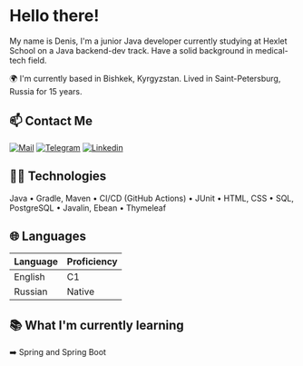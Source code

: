 # Hello there!

My name is Denis, I'm a junior Java developer currently studying at Hexlet School on a Java backend-dev track. Have a solid background in medical-tech field.

🌍 I'm currently based in Bishkek, Kyrgyzstan. Lived in Saint-Petersburg, Russia for 15 years.

## 📫 Contact Me
[![Mail](https://img.shields.io/badge/Gmail-D14836?style=for-the-badge&logo=gmail&logoColor=white)](mailto:den.bragin@gmail.com)
[![Telegram](https://img.shields.io/badge/Telegram-2CA5E0?style=for-the-badge&logo=telegram&logoColor=white)](http://t.me/evil_face)
[![Linkedin](https://img.shields.io/badge/LinkedIn-0077B5?style=for-the-badge&logo=linkedin&logoColor=white)](https://www.linkedin.com/in/denbragin)

## 🧑‍💻️ Technologies
Java  •  Gradle, Maven  •  CI/CD (GitHub Actions)  •  JUnit  •  HTML, CSS  •  SQL, PostgreSQL  •  Javalin, Ebean  •  Thymeleaf

## 🌐 Languages 

| Language      | Proficiency                                                               |
| ------------- | ------------------------------------------------------------------------- |
| English       | C1                                                                        |
| Russian       | Native                                                                    |

## 📚 What I'm currently learning 
➡️ Spring and Spring Boot
